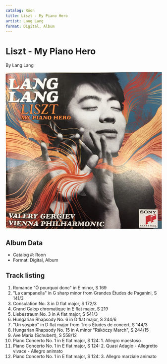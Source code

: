 ```yaml
---
catalog: Roon
title: Liszt - My Piano Hero
artist: Lang Lang
format: Digital, Album
---
```


# Liszt - My Piano Hero

By Lang Lang

![](../../assets/albumcovers/Lang_Lang-Liszt_-_My_Piano_Hero.png)

## Album Data

- Catalog #: Roon
- Format: Digital, Album


## Track listing


1. Romance "Ô pourquoi donc" in E minor, S 169
2. "La campanella" in G sharp minor from Grandes Études de Paganini, S 141/3
3. Consolation No. 3 in D flat major, S 172/3
4. Grand Galop chromatique in E flat major, S 219
5. Liebestraum No. 3 in A flat major, S 541/3
6. Hungarian Rhapsody No. 6 in D flat major, S 244/6
7. "Un sospiro" in D flat major from Trois Études de concert, S 144/3
8. Hungarian Rhapsody No. 15 in A minor "Rákóczy March", S 244/15
9. Ave Maria (Schubert), S 558/12
10. Piano Concerto No. 1 in E flat major, S 124: 1. Allegro maestoso
11. Piano Concerto No. 1 in E flat major, S 124: 2. Quasi Adagio - Allegretto vivace - Allegro animato
12. Piano Concerto No. 1 in E flat major, S 124: 3. Allegro marziale animato

